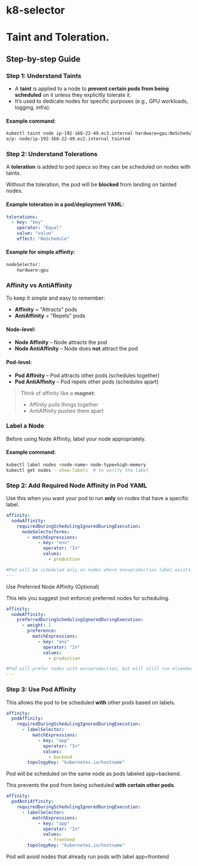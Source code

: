# k8-selector
# Taint and Toleration.

## Step-by-step Guide

### Step 1: Understand Taints
- A **taint** is applied to a node to **prevent certain pods from being scheduled** on it unless they explicitly tolerate it.
- It’s used to dedicate nodes for specific purposes (e.g., GPU workloads, logging, infra).

#### Example command:
```bash
kubectl taint node ip-192-168-22-49.ec2.internal hardware=gpu:NoSchedule
o/p: node/ip-192-168-22-49.ec2.internal tainted


```
### Step 2: Understand Tolerations

A **toleration** is added to pod specs so they can be scheduled on nodes with taints.

Without the toleration, the pod will be **blocked** from landing on tainted nodes.

#### Example toleration in a pod/deployment YAML:

```yaml
tolerations:
  - key: "key"
    operator: "Equal"
    value: "value"
    effect: "NoSchedule"
```
#### Example for simple affinity:
```bash
nodeSelector:
    hardware:gpu  
```

### Affinity vs AntiAffinity

To keep it simple and easy to remember:

- **Affinity** = "Attracts" pods  
- **AntiAffinity** = "Repels" pods

#### Node-level:
- **Node Affinity** – Node attracts the pod
- **Node AntiAffinity** – Node does **not** attract the pod

#### Pod-level:
- **Pod Affinity** – Pod attracts other pods (schedules together)
- **Pod AntiAffinity** – Pod repels other pods (schedules apart)

> Think of affinity like a **magnet**:  
> - Affinity pulls things together  
> - AntiAffinity pushes them apart

### Label a Node
Before using Node Affinity, label your node appropriately.

#### Example command:
```bash
kubectl label nodes <node-name> node-type=high-memory
kubectl get nodes --show-labels  # to verify the label
```

### Step 2: Add Required Node Affinity in Pod YAML

Use this when you want your pod to run **only** on nodes that have a specific label.

```yaml
affinity:
  nodeAffinity:
    requiredDuringSchedulingIgnoredDuringExecution:
      nodeSelectorTerms:
        - matchExpressions:
            - key: "env"
              operator: "In"
              values:
                - production

#Pod will be scheduled only on nodes where env=production label exists.
---

```
Use Preferred Node Affinity (Optional)

This lets you suggest (not enforce) preferred nodes for scheduling.

```yaml
affinity:
  nodeAffinity:
    preferredDuringSchedulingIgnoredDuringExecution:
      - weight: 1
        preference:
          matchExpressions:
            - key: "env"
              operator: "In"
              values:
                - production

#Pod will prefer nodes with env=production, but will still run elsewhere if needed.
---

```
### Step 3: Use Pod Affinity

This allows the pod to be scheduled **with** other pods based on labels.
```yaml
affinity:
  podAffinity:
    requiredDuringSchedulingIgnoredDuringExecution:
      - labelSelector:
          matchExpressions:
            - key: "app"
              operator: "In"
              values:
                - backend
        topologyKey: "kubernetes.io/hostname"
```
Pod will be scheduled on the same node as pods labeled app=backend.

This prevents the pod from being scheduled **with certain other pods**.
```yaml
affinity:
  podAntiAffinity:
    requiredDuringSchedulingIgnoredDuringExecution:
      - labelSelector:
          matchExpressions:
            - key: "app"
              operator: "In"
              values:
                - frontend
        topologyKey: "kubernetes.io/hostname"

```
Pod will avoid nodes that already run pods with label app=frontend
